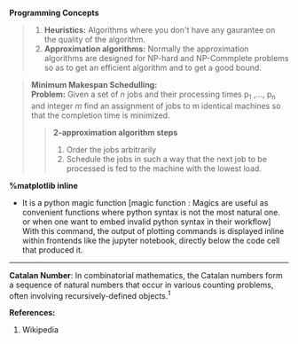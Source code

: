 **Programming Concepts**  
> 1. **Heuristics:** Algorithms where you don't have any gaurantee on the quality of the algorithm.
> 2. **Approximation algorithms:** Normally the approximation algorithms are designed for NP-hard and NP-Commplete problems so as to get an efficient algorithm and to get a good bound.

> **Minimum Makespan Schedulling:**  
> **Problem:** Given a set of *n* jobs and their processing times p<sub>1</sub> ,..., p<sub>n</sub> and integer *m* find an assignment of jobs to m identical machines so that the completion time is minimized.  
>> **2-approximation algorithm steps**  
>> 1. Order the jobs arbitrarily
>> 2. Schedule the jobs in such a way that the next job to be processed is fed to the machine with the lowest load. 

**%matplotlib inline**  
- It is a python magic function [magic function : Magics are useful as convenient functions where python syntax is not the most natural one. or when one want to embed invalid python syntax in their workflow] With this command, the output of plotting commands is displayed inline within frontends like the jupyter notebook, directly below the code cell that produced it.
---
**Catalan Number**: In combinatorial mathematics, the Catalan numbers form a sequence of natural numbers that occur in various counting problems, often involving recursively-defined objects.<sup>1</sup>

**References:**  
1. Wikipedia
